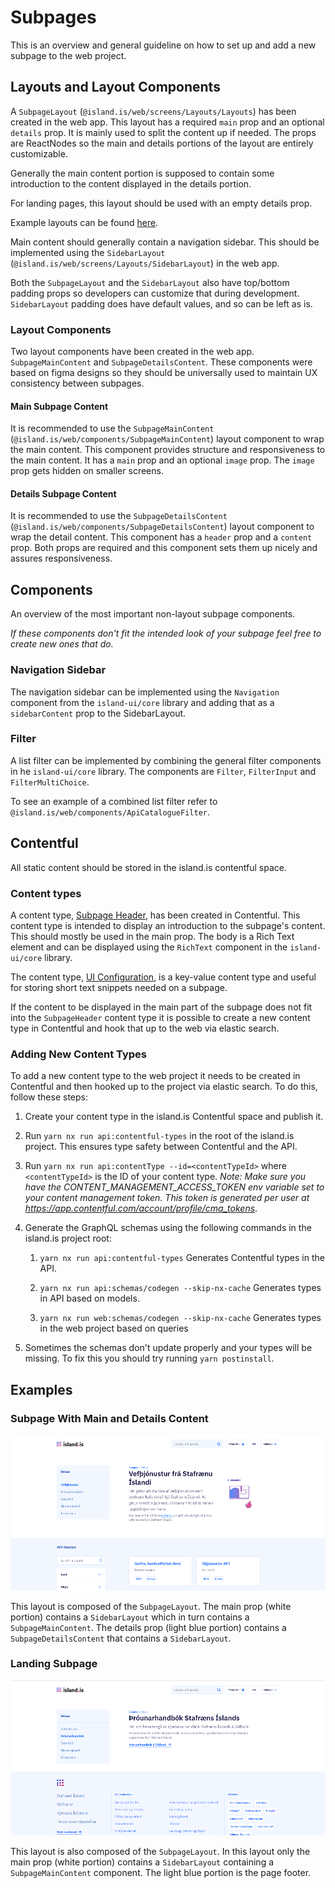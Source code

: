 # Subpages

This is an overview and general guideline on how to set up and add a new subpage
to the web project.

## Layouts and Layout Components

A `SubpageLayout` (`@island.is/web/screens/Layouts/Layouts`) has been created in
the web app. This layout has a required `main` prop and an optional `details` 
prop. It is mainly used to split the content up if needed. The props are 
ReactNodes so the main and details portions of the layout are entirely 
customizable.

Generally the main content portion is supposed to contain some introduction to 
the content displayed in the details portion.

For landing pages, this layout should be used with an empty details prop.

Example layouts can be found [here](subpages.md#examples).

Main content should generally contain a navigation sidebar. This should be
implemented using the `SidebarLayout` (`@island.is/web/screens/Layouts/SidebarLayout`) 
in the web app.

Both the `SubpageLayout` and the `SidebarLayout` also have top/bottom padding 
props so developers can customize that during development. `SidebarLayout` 
padding does have default values, and so can be left as is.

### Layout Components

Two layout components have been created in the web app. `SubpageMainContent` and
`SubpageDetailsContent`. These components were based on figma designs so they
should be universally used to maintain UX consistency between subpages.

#### Main Subpage Content

It is recommended to use the `SubpageMainContent` (`@island.is/web/components/SubpageMainContent`)
layout component to wrap the main content. This component provides structure and
responsiveness to the main content. It has a `main` prop and an optional
`image` prop. The `image` prop gets hidden on smaller screens.

#### Details Subpage Content

It is recommended to use the `SubpageDetailsContent` (`@island.is/web/components/SubpageDetailsContent`)
layout component to wrap the detail content. This component has a `header` prop
and a `content` prop. Both props are required and this component sets them up
nicely and assures responsiveness.

## Components

An overview of the most important non-layout subpage components.

_If these components don't fit the intended look of your subpage feel free to
create new ones that do._

### Navigation Sidebar

The navigation sidebar can be implemented using the `Navigation` component from
the `island-ui/core` library and adding that as a `sidebarContent` prop
to the SidebarLayout.

### Filter

A list filter can be implemented by combining the general filter components in 
he `island-ui/core` library. The components are `Filter`, `FilterInput` and 
`FilterMultiChoice`.

To see an example of a combined list filter refer to 
`@island.is/web/components/ApiCatalogueFilter`.

## Contentful

All static content should be stored in the island.is contentful space.

### Content types

A content type, [Subpage Header](https://app.contentful.com/spaces/8k0h54kbe6bj/content_types?searchTerm=Subpage%20Header),
has been created in Contentful. This content type is intended to display an
introduction to the subpage's content. This should mostly be used in the main
prop. The body is a Rich Text element and can be displayed using the `RichText`
component in the `island-ui/core` library.

The content type, [UI Configuration](https://app.contentful.com/spaces/8k0h54kbe6bj/content_types?searchTerm=UI%20configuration),
is a key-value content type and useful for storing short text snippets needed
on a subpage.

If the content to be displayed in the main part of the subpage does not fit into
the `SubpageHeader` content type it is possible to create a new content type in
Contentful and hook that up to the web via elastic search.

### Adding New Content Types

To add a new content type to the web project it needs to be created in
Contentful and then hooked up to the project via elastic search. To do this,
follow these steps:

1. Create your content type in the island.is Contentful space and publish it.

2. Run `yarn nx run api:contentful-types` in the root of the island.is project. This ensures type safety between Contentful and the API.

3. Run `yarn nx run api:contentType --id=<contentTypeId>` where `<contentTypeId>` is the ID of your content type. _Note: Make sure you have the CONTENT_MANAGEMENT_ACCESS_TOKEN env variable set to your content management token. This token is generated per user at https://app.contentful.com/account/profile/cma_tokens_.

4. Generate the GraphQL schemas using the following commands in the island.is project root:


    1. `yarn nx run api:contentful-types` Generates Contentful types in the API.

    2. `yarn nx run api:schemas/codegen --skip-nx-cache` Generates types in API based on models.

    3. `yarn nx run web:schemas/codegen --skip-nx-cache` Generates types in the web project based on queries

5. Sometimes the schemas don't update properly and your types will be missing. To fix this you should try running `yarn postinstall`.

## Examples

### Subpage With Main and Details Content

![Subpage With Main and Details Content][main_details_layout]

This layout is composed of the `SubpageLayout`. The main prop (white portion) 
contains a `SidebarLayout` which in turn contains a `SubpageMainContent`. The 
details prop (light blue portion) contains a `SubpageDetailsContent` that 
contains a `SidebarLayout`.

### Landing Subpage

![Landing Subpage][landing_layout]

This layout is also composed of the `SubpageLayout`. In this layout only the main 
prop (white portion) contains a `SidebarLayout` containing a `SubpageMainContent` 
component. The light blue portion is the page footer.

[main_details_layout]: ./assets/subpages_main_details_layout.png
[landing_layout]: ./assets/subpages_landing_layout.png